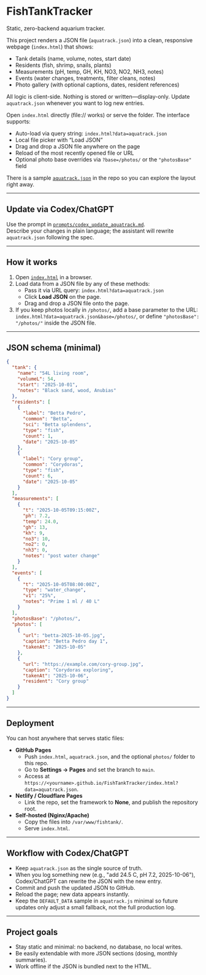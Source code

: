 # FishTankTracker

Static, zero-backend aquarium tracker.

This project renders a JSON file (`aquatrack.json`) into a clean, responsive webpage (`index.html`) that shows:

- Tank details (name, volume, notes, start date)
- Residents (fish, shrimp, snails, plants)
- Measurements (pH, temp, GH, KH, NO3, NO2, NH3, notes)
- Events (water changes, treatments, filter cleans, notes)
- Photo gallery (with optional captions, dates, resident references)

All logic is client-side. Nothing is stored or written—display-only. Update `aquatrack.json` whenever you want to log new entries.

Open `index.html` directly (file:// works) or serve the folder. The interface supports:

- Auto-load via query string: `index.html?data=aquatrack.json`
- Local file picker with “Load JSON”
- Drag and drop a JSON file anywhere on the page
- Reload of the most recently opened file or URL
- Optional photo base overrides via `?base=/photos/` or the `"photosBase"` field

There is a sample [`aquatrack.json`](aquatrack.json) in the repo so you can explore the layout right away.

---

## Update via Codex/ChatGPT

Use the prompt in [`prompts/codex_update_aquatrack.md`](prompts/codex_update_aquatrack.md).  
Describe your changes in plain language; the assistant will rewrite `aquatrack.json` following the spec.

---

## How it works

1. Open [`index.html`](index.html) in a browser.
2. Load data from a JSON file by any of these methods:
   - Pass it via URL query: `index.html?data=aquatrack.json`
   - Click **Load JSON** on the page.
   - Drag and drop a JSON file onto the page.
3. If you keep photos locally in `/photos/`, add a base parameter to the URL: `index.html?data=aquatrack.json&base=/photos/`, or define `"photosBase": "/photos/"` inside the JSON file.

---

## JSON schema (minimal)

```json
{
  "tank": {
    "name": "54L living room",
    "volumeL": 54,
    "start": "2025-10-01",
    "notes": "Black sand, wood, Anubias"
  },
  "residents": [
    {
      "label": "Betta Pedro",
      "common": "Betta",
      "sci": "Betta splendens",
      "type": "fish",
      "count": 1,
      "date": "2025-10-05"
    },
    {
      "label": "Cory group",
      "common": "Corydoras",
      "type": "fish",
      "count": 6,
      "date": "2025-10-05"
    }
  ],
  "measurements": [
    {
      "t": "2025-10-05T09:15:00Z",
      "ph": 7.2,
      "temp": 24.0,
      "gh": 13,
      "kh": 9,
      "no3": 10,
      "no2": 0,
      "nh3": 0,
      "notes": "post water change"
    }
  ],
  "events": [
    {
      "t": "2025-10-05T08:00:00Z",
      "type": "water_change",
      "v1": "25%",
      "notes": "Prime 1 ml / 40 L"
    }
  ],
  "photosBase": "/photos/",
  "photos": [
    {
      "url": "betta-2025-10-05.jpg",
      "caption": "Betta Pedro day 1",
      "takenAt": "2025-10-05"
    },
    {
      "url": "https://example.com/cory-group.jpg",
      "caption": "Corydoras exploring",
      "takenAt": "2025-10-06",
      "resident": "Cory group"
    }
  ]
}
```

---

## Deployment

You can host anywhere that serves static files:

- **GitHub Pages**
  - Push `index.html`, `aquatrack.json`, and the optional `photos/` folder to this repo.
  - Go to **Settings → Pages** and set the branch to `main`.
  - Access at `https://<yourname>.github.io/FishTankTracker/index.html?data=aquatrack.json`.
- **Netlify / Cloudflare Pages**
  - Link the repo, set the framework to **None**, and publish the repository root.
- **Self-hosted (Nginx/Apache)**
  - Copy the files into `/var/www/fishtank/`.
  - Serve `index.html`.

---

## Workflow with Codex/ChatGPT

- Keep `aquatrack.json` as the single source of truth.
- When you log something new (e.g., "add 24.5 C, pH 7.2, 2025-10-06"), Codex/ChatGPT can rewrite the JSON with the new entry.
- Commit and push the updated JSON to GitHub.
- Reload the page; new data appears instantly.
- Keep the `DEFAULT_DATA` sample in `aquatrack.js` minimal so future updates only adjust a small fallback, not the full production log.

---

## Project goals

- Stay static and minimal: no backend, no database, no local writes.
- Be easily extendable with more JSON sections (dosing, monthly summaries).
- Work offline if the JSON is bundled next to the HTML.
